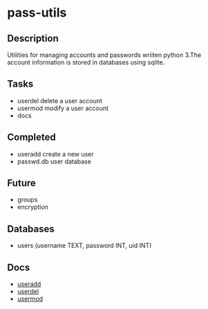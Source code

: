 # pass-utils

## Description

Utilities for managing accounts and passwords wriiten python 3.The account
information is stored in databases using sqlite.

## Tasks
- userdel delete a user account
- usermod modify a user account
- docs

## Completed
- useradd create a new user
- passwd.db user database

## Future
- groups
- encryption


## Databases
- users (username TEXT, password INT, uid INT)


## Docs
- [useradd](https://github.com/ubigby/passwd/blob/master/useradd.md)
- [userdel](https://github.com/ubigby/passwd/blob/master/userdel.md)
- [usermod](https://github.com/ubigby/passwd/blob/master/usermod.md)
